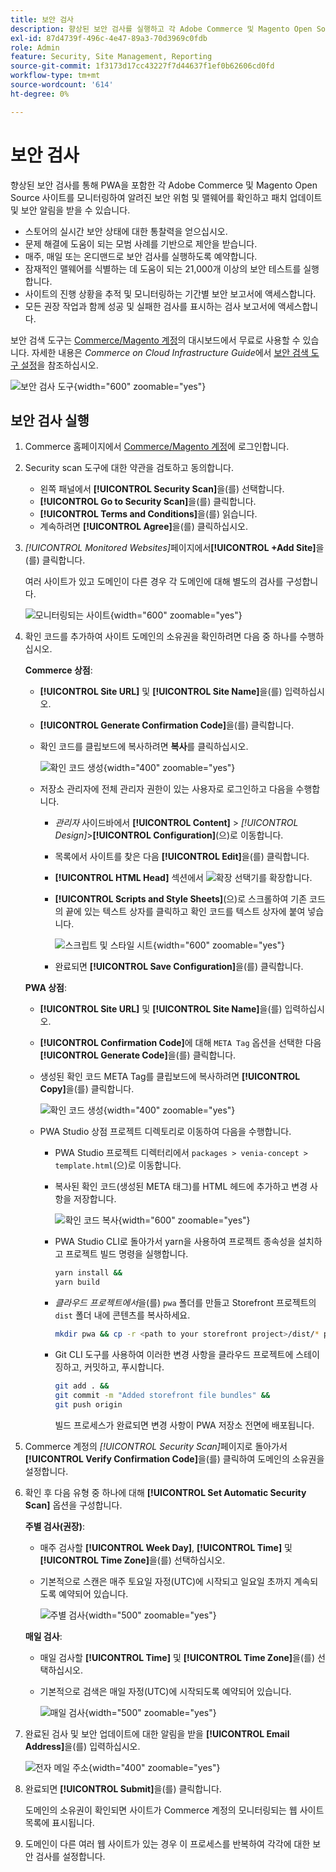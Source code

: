 ```yaml
---
title: 보안 검사
description: 향상된 보안 검사를 실행하고 각 Adobe Commerce 및 Magento Open Source 사이트를 모니터링하는 방법에 대해 알아봅니다.
exl-id: 87d4739f-496c-4e47-89a3-70d3969c0fdb
role: Admin
feature: Security, Site Management, Reporting
source-git-commit: 1f3173d17cc43227f7d44637f1ef0b62606cd0fd
workflow-type: tm+mt
source-wordcount: '614'
ht-degree: 0%

---
```


# 보안 검사

향상된 보안 검사를 통해 PWA을 포함한 각 Adobe Commerce 및 Magento Open Source 사이트를 모니터링하여 알려진 보안 위험 및 맬웨어를 확인하고 패치 업데이트 및 보안 알림을 받을 수 있습니다.

- 스토어의 실시간 보안 상태에 대한 통찰력을 얻으십시오.
- 문제 해결에 도움이 되는 모범 사례를 기반으로 제안을 받습니다.
- 매주, 매일 또는 온디맨드로 보안 검사를 실행하도록 예약합니다.
- 잠재적인 맬웨어를 식별하는 데 도움이 되는 21,000개 이상의 보안 테스트를 실행합니다.
- 사이트의 진행 상황을 추적 및 모니터링하는 기간별 보안 보고서에 액세스합니다.
- 모든 권장 작업과 함께 성공 및 실패한 검사를 표시하는 검사 보고서에 액세스합니다.

보안 검색 도구는 [Commerce/Magento 계정](../getting-started/commerce-account-create.md)의 대시보드에서 무료로 사용할 수 있습니다. 자세한 내용은 _Commerce on Cloud Infrastructure Guide_&#x200B;에서 [보안 검색 도구 설정](https://experienceleague.adobe.com/docs/commerce-cloud-service/user-guide/launch/overview.html?lang=ko#set-up-the-security-scan-tool)을 참조하십시오.

![보안 검사 도구](./assets/magento-security-scan.png){width="600" zoomable="yes"}

## 보안 검사 실행

1. Commerce 홈페이지에서 [Commerce/Magento 계정](../getting-started/commerce-account-create.md)에 로그인합니다.

1. Security scan 도구에 대한 약관을 검토하고 동의합니다.

   - 왼쪽 패널에서 **[!UICONTROL Security Scan]**&#x200B;을(를) 선택합니다.
   - **[!UICONTROL Go to Security Scan]**&#x200B;을(를) 클릭합니다.
   - **[!UICONTROL Terms and Conditions]**&#x200B;을(를) 읽습니다.
   - 계속하려면 **[!UICONTROL Agree]**&#x200B;을(를) 클릭하십시오.

1. _[!UICONTROL Monitored Websites]_&#x200B;페이지에서&#x200B;**[!UICONTROL +Add Site]**&#x200B;을(를) 클릭합니다.

   여러 사이트가 있고 도메인이 다른 경우 각 도메인에 대해 별도의 검사를 구성합니다.

   ![모니터링되는 사이트](./assets/monitored-website.png){width="600" zoomable="yes"}

1. 확인 코드를 추가하여 사이트 도메인의 소유권을 확인하려면 다음 중 하나를 수행하십시오.

   **Commerce 상점**:

   - **[!UICONTROL Site URL]** 및 **[!UICONTROL Site Name]**&#x200B;을(를) 입력하십시오.
   - **[!UICONTROL Generate Confirmation Code]**&#x200B;을(를) 클릭합니다.
   - 확인 코드를 클립보드에 복사하려면 **복사**&#x200B;를 클릭하십시오.

     ![확인 코드 생성](./assets/scan-site1.png){width="400" zoomable="yes"}

   - 저장소 관리자에 전체 관리자 권한이 있는 사용자로 로그인하고 다음을 수행합니다.

      - _관리자_ 사이드바에서 **[!UICONTROL Content]** > _[!UICONTROL Design]_>**[!UICONTROL Configuration]**(으)로 이동합니다.
      - 목록에서 사이트를 찾은 다음 **[!UICONTROL Edit]**&#x200B;을(를) 클릭합니다.
      - **[!UICONTROL HTML Head]** 섹션에서 ![확장 선택기](../assets/icon-display-expand.png)를 확장합니다.
      - **[!UICONTROL Scripts and Style Sheets]**(으)로 스크롤하여 기존 코드의 끝에 있는 텍스트 상자를 클릭하고 확인 코드를 텍스트 상자에 붙여 넣습니다.

        ![스크립트 및 스타일 시트](./assets/scan-paste-code.png){width="600" zoomable="yes"}

      - 완료되면 **[!UICONTROL Save Configuration]**&#x200B;을(를) 클릭합니다.

   **PWA 상점**:

   - **[!UICONTROL Site URL]** 및 **[!UICONTROL Site Name]**&#x200B;을(를) 입력하십시오.

   - **[!UICONTROL Confirmation Code]**&#x200B;에 대해 `META Tag` 옵션을 선택한 다음 **[!UICONTROL Generate Code]**&#x200B;을(를) 클릭합니다.

   - 생성된 확인 코드 META Tag를 클립보드에 복사하려면 **[!UICONTROL Copy]**&#x200B;을(를) 클릭합니다.

     ![확인 코드 생성](./assets/scan-site2.png){width="400" zoomable="yes"}

   - PWA Studio 상점 프로젝트 디렉토리로 이동하여 다음을 수행합니다.

      - PWA Studio 프로젝트 디렉터리에서 `packages > venia-concept > template.html`(으)로 이동합니다.
      - 복사된 확인 코드(생성된 META 태그)를 HTML 헤드에 추가하고 변경 사항을 저장합니다.

        ![확인 코드 복사](./assets/code-pwa.png){width="600" zoomable="yes"}

      - PWA Studio CLI로 돌아가서 yarn을 사용하여 프로젝트 종속성을 설치하고 프로젝트 빌드 명령을 실행합니다.

        ```sh
        yarn install &&
        yarn build
        ```

      - *클라우드 프로젝트에서*&#x200B;을(를) `pwa` 폴더를 만들고 Storefront 프로젝트의 `dist` 폴더 내에 콘텐츠를 복사하세요.

        ```sh
        mkdir pwa && cp -r <path to your storefront project>/dist/* pwa
        ```

      - Git CLI 도구를 사용하여 이러한 변경 사항을 클라우드 프로젝트에 스테이징하고, 커밋하고, 푸시합니다.

        ```sh
        git add . &&
        git commit -m "Added storefront file bundles" &&
        git push origin
        ```

        빌드 프로세스가 완료되면 변경 사항이 PWA 저장소 전면에 배포됩니다.

1. Commerce 계정의 _[!UICONTROL Security Scan]_&#x200B;페이지로 돌아가서&#x200B;**[!UICONTROL Verify Confirmation Code]**&#x200B;을(를) 클릭하여 도메인의 소유권을 설정합니다.

1. 확인 후 다음 유형 중 하나에 대해 **[!UICONTROL Set Automatic Security Scan]** 옵션을 구성합니다.

   **주별 검사(권장)**:

   - 매주 검사할 **[!UICONTROL Week Day]**, **[!UICONTROL Time]** 및 **[!UICONTROL Time Zone]**&#x200B;을(를) 선택하십시오.
   - 기본적으로 스캔은 매주 토요일 자정(UTC)에 시작되고 일요일 초까지 계속되도록 예약되어 있습니다.

     ![주별 검사](./assets/scan-weekly.png){width="500" zoomable="yes"}

   **매일 검사**:

   - 매일 검사할 **[!UICONTROL Time]** 및 **[!UICONTROL Time Zone]**&#x200B;을(를) 선택하십시오.
   - 기본적으로 검색은 매일 자정(UTC)에 시작되도록 예약되어 있습니다.

     ![매일 검사](./assets/scan-daily.png){width="500" zoomable="yes"}

1. 완료된 검사 및 보안 업데이트에 대한 알림을 받을 **[!UICONTROL Email Address]**&#x200B;을(를) 입력하십시오.

   ![전자 메일 주소](./assets/scan-notification-email.png){width="400" zoomable="yes"}

1. 완료되면 **[!UICONTROL Submit]**&#x200B;을(를) 클릭합니다.

   도메인의 소유권이 확인되면 사이트가 Commerce 계정의 모니터링되는 웹 사이트 목록에 표시됩니다.

1. 도메인이 다른 여러 웹 사이트가 있는 경우 이 프로세스를 반복하여 각각에 대한 보안 검사를 설정합니다.
